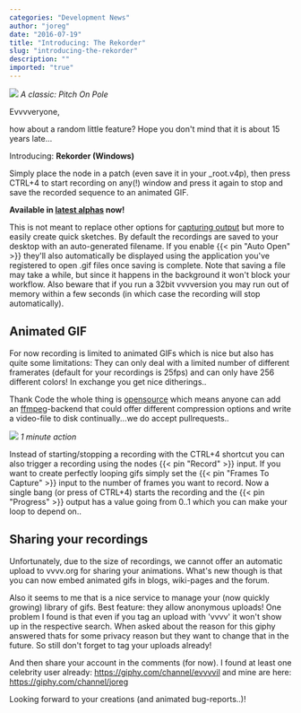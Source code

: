 ```yaml
---
categories: "Development News"
author: "joreg"
date: "2016-07-19"
title: "Introducing: The Rekorder"
slug: "introducing-the-rekorder"
description: ""
imported: "true"
---
```



![](http://i.giphy.com/l0HlLIjXa7THhhotO.gif) 
*A classic: Pitch On Pole*

Evvvveryone,

how about a random little feature? Hope you don't mind that it is about 15 years late...

Introducing: **Rekorder (Windows)**

Simply place the node in a patch (even save it in your _root.v4p), then press CTRL+4 to start recording on any(!) window and press it again to stop and save the recorded sequence to an animated GIF. 

**Available in [latest alphas](https://vvvv.org/downloads/previews) now!**

This is not meant to replace other options for [capturing output](https://betadocs.vvvv.org/topics/graphics/direct3d-9/basics/capturing-output.html) but more to easily create quick sketches. By default the recordings are saved to your desktop with an auto-generated filename. If you enable {{< pin "Auto Open" >}} they'll also automatically be displayed using the application you've registered to open .gif files once saving is complete. Note that saving a file may take a while, but since it happens in the background it won't block your workflow. Also beware that if you run a 32bit vvvversion you may run out of memory within a few seconds (in which case the recording will stop automatically).

## Animated GIF
For now recording is limited to animated GIFs which is nice but also has quite some limitations: They can only deal with a limited number of different framerates (default for your recordings is 25fps) and can only have 256 different colors! In exchange you get nice ditherings..

Thank Code the whole thing is [opensource](https://github.com/vvvv/vvvv-sdk/blob/develop/vvvv45/src/nodes/plugins/Windows/ScreenRecorderNode.cs) which means anyone can add an [ffmpeg](https://duckduckgo.com/?q=ffmpeg+.net)-backend that could offer different compression options and write a video-file to disk continually...we do accept pullrequests..

![](https://diasp.org/uploads/images/scaled_full_8e057faa5f492d001151.gif) 
*1 minute action*

Instead of starting/stopping a recording with the CTRL+4 shortcut you can also trigger a recording using the nodes {{< pin "Record" >}} input. If you want to create perfectly looping gifs simply set the {{< pin "Frames To Capture" >}} input to the number of frames you want to record. Now a single bang (or press of CTRL+4) starts the recording and the {{< pin "Progress" >}} output has a value going from 0..1 which you can make your loop to depend on..

## Sharing your recordings
Unfortunately, due to the size of recordings, we cannot offer an automatic upload to vvvv.org for sharing your animations. What's new though is that you can now embed animated gifs in blogs, wiki-pages and the forum. 

Also it seems to me that [](http://giphy.com) is a nice service to manage your (now quickly growing) library of gifs. Best feature: they allow anonymous uploads! One problem I found is that even if you tag an upload with 'vvvv' it won't show up in the respective search. When asked about the reason for this giphy answered thats for some privacy reason but they want to change that in the future. So still don't forget to tag your uploads already!

And then share your account in the comments (for now). I found at least one celebrity user already: 
 https://giphy.com/channel/evvvvil 
and mine are here:
 https://giphy.com/channel/joreg 

Looking forward to your creations (and animated bug-reports..)!